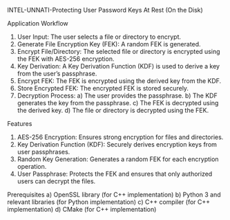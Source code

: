 INTEL-UNNATI-Protecting User Password Keys At Rest (On the Disk)

Application Workflow

1. User Input: The user selects a file or directory to encrypt.
2. Generate File Encryption Key (FEK): A random FEK is generated.
3. Encrypt File/Directory: The selected file or directory is encrypted using the FEK with AES-256 encryption.
4. Key Derivation: A Key Derivation Function (KDF) is used to derive a key from the user’s passphrase.
5. Encrypt FEK: The FEK is encrypted using the derived key from the KDF.
6. Store Encrypted FEK: The encrypted FEK is stored securely.
7. Decryption Process:
   a) The user provides the passphrase.
   b) The KDF generates the key from the passphrase.
   c) The FEK is decrypted using the derived key.
   d) The file or directory is decrypted using the FEK.

Features
  1. AES-256 Encryption: Ensures strong encryption for files and directories.
  2. Key Derivation Function (KDF): Securely derives encryption keys from user passphrases.
  3. Random Key Generation: Generates a random FEK for each encryption operation.
  4. User Passphrase: Protects the FEK and ensures that only authorized users can decrypt the files.

Prerequisites
  a) OpenSSL library (for C++ implementation)
  b) Python 3 and relevant libraries (for Python implementation)
  c) C++ compiler (for C++ implementation)
  d) CMake (for C++ implementation)

